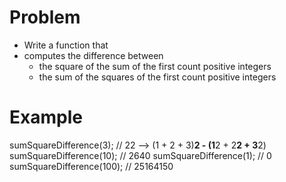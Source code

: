 # Problem

- Write a function that 
- computes the difference between 
  - the square of the sum of the first count positive integers
  - the sum of the squares of the first count positive integers



# Example

sumSquareDifference(3);      // 22 --> (1 + 2 + 3)**2 - (1**2 + 2**2 + 3**2)
sumSquareDifference(10);     // 2640
sumSquareDifference(1);      // 0
sumSquareDifference(100);    // 25164150
